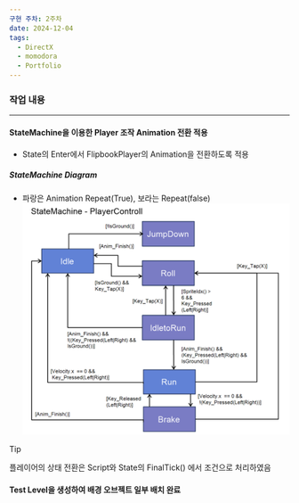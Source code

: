 ```yaml
---
구현 주차: 2주차
date: 2024-12-04
tags:
  - DirectX
  - momodora
  - Portfolio
---
```

### 작업 내용
---


####  StateMachine을 이용한 Player 조작 Animation 전환 적용
- State의 Enter에서 FlipbookPlayer의 Animation을 전환하도록 적용


##### StateMachine Diagram
- 파랑은 Animation Repeat(True), 보라는 Repeat(false)
![StateMachine Player Control](images/StateMachine_PlayerControll.png)


>[!tip]
>플레이어의 상태 전환은 Script와 State의 FinalTick() 에서 조건으로 처리하였음


#### Test Level을 생성하여 배경 오브젝트 일부 배치 완료



